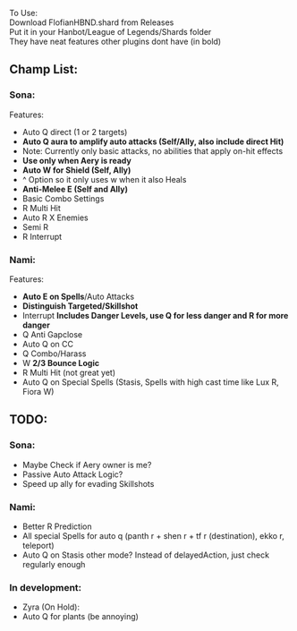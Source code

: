 To Use:  
Download FlofianHBND.shard from Releases  
Put it in your Hanbot/League of Legends/Shards folder  
They have neat features other plugins dont have (in bold)

## Champ List:
### Sona:
Features:
- Auto Q direct (1 or 2 targets)
- **Auto Q aura to amplify auto attacks (Self/Ally, also include direct Hit)**
- Note: Currently only basic attacks, no abilities that apply on-hit effects
- **Use only when Aery is ready**
- **Auto W for Shield (Self, Ally)**
- ^ Option so it only uses w when it also Heals
- **Anti-Melee E (Self and Ally)**
- Basic Combo Settings
- R Multi Hit
- Auto R X Enemies
- Semi R
- R Interrupt

### Nami:
Features:
- **Auto E on Spells**/Auto Attacks
- **Distinguish Targeted/Skillshot**
- Interrupt **Includes Danger Levels, use Q for less danger and R for more danger**
- Q Anti Gapclose
- Auto Q on CC
- Q Combo/Harass
- W **2/3 Bounce Logic**
- R Multi Hit (not great yet)
- Auto Q on Special Spells (Stasis, Spells with high cast time like Lux R, Fiora W)


## TODO:
### Sona:
- Maybe Check if Aery owner is me?
- Passive Auto Attack Logic?
- Speed up ally for evading Skillshots

### Nami:
- Better R Prediction
- All special Spells for auto q (panth r + shen r + tf r (destination), ekko r, teleport)
- Auto Q on Stasis other mode? Instead of delayedAction, just check regularly enough


### In development:
- Zyra (On Hold):
- Auto Q for plants (be annoying)
